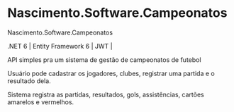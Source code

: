 # Nascimento.Software.Campeonatos
Nascimento.Software.Campeonatos

.NET 6 | Entity Framework 6 | JWT | 


API simples pra um sistema de gestão de campeonatos de futebol

Usuário pode cadastrar os jogadores, clubes, registrar uma partida e o resultado dela.

Sistema registra as partidas, resultados, gols, assistências, cartões amarelos e vermelhos. 
